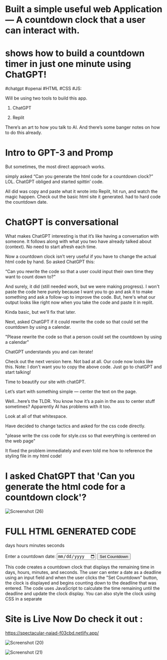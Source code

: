 # Built a simple useful web Application — A countdown clock that a user can interact with. 
# shows how to build a countdown timer in just one minute using ChatGPT!  


#chatgpt #openai #HTML #CSS #JS: 


 Will be using two tools to build this app.

1) ChatGPT 

2) Replit 

There’s an art to how you talk to AI. And there’s some banger notes on how to do this already.

# Intro to GPT-3 and Promp

But sometimes, the most direct approach works.

simply asked “Can you generate the html code for a countdown clock?” LOL.
ChatGPT obliged and started spittin’ code.

All did was copy and paste what it wrote into Replit, hit run, and watch the magic happen. Check out the basic html site it generated. had to hard code the countdown date.

# ChatGPT is conversational
What makes ChatGPT interesting is that it’s like having a conversation with someone. It follows along with what you two have already talked about (context). No need to start afresh each time.

Now a countdown clock isn’t very useful if you have to change the actual html code by hand. So asked ChatGPT this:

“Can you rewrite the code so that a user could input their own time they want to count down to?"

And surely, it did (still needed work, but we were making progress). I won't paste the code here purely because I want you to go and ask it to make something and ask a follow-up to improve the code. But, here's what our output looks like right now when you take the code and paste it in replit.

Kinda basic, but we'll fix that later.

Next, asked ChatGPT if it could rewrite the code so that could set the countdown by using a calendar.

"Please rewrite the code so that a person could set the countdown by using a calendar"

ChatGPT understands you and can iterate!

Check out the next version here. Not bad at all.
Our code now looks like this. Note: I don't want you to copy the above code. Just go to chatGPT and start talking! 

Time to beautify our site with chatGPT.

Let’s start with something simple — center the text on the page.

Well…here’s the TLDR. You know how it’s a pain in the ass to center stuff sometimes? Apparently AI has problems with it too.

Look at all of that whitespace.

Have decided to change tactics and asked for the css code directly.

"please write the css code for style.css so that everything is centered on the web page"

It fixed the problem immediately and even told me how to reference the styling file in my html code!

# I asked ChatGPT that 'Can you generate the html code for a countdown clock'?

![Screenshot (26)](https://user-images.githubusercontent.com/93249038/212460871-71411eb6-f546-4cfc-8d3c-45ee0e263958.png)


# FULL HTML GENERATED CODE


<!DOCTYPE html>
<html>
<head>
  <title>Countdown Clock</title>
  <link rel="stylesheet" type="text/css" href="style.css">
</head>
<body>
  <div id="clockdiv">
    <span id="days"></span> days 
    <span id="hours"></span> hours 
    <span id="minutes"></span> minutes 
    <span id="seconds"></span> seconds
  </div>
  <br>
  <div id="user-input">
  <label for="deadline">Enter a countdown date:</label>
  <input type="date" id="deadline">
  <button onclick="setDeadline()">Set Countdown</button>
  </div>
  <script>
    function getTimeRemaining(endtime) {
      var t = Date.parse(endtime) - Date.parse(new Date());
      var seconds = Math.floor((t / 1000) % 60);
      var minutes = Math.floor((t / 1000 / 60) % 60);
      var hours = Math.floor((t / (1000 * 60 * 60)) % 24);
      var days = Math.floor(t / (1000 * 60 * 60 * 24));
      return {
        'total': t,
        'days': days,
        'hours': hours,
        'minutes': minutes,
        'seconds': seconds
      };
    }
    
    function initializeClock(endtime) {
      var daysSpan = document.getElementById("days");
      var hoursSpan = document.getElementById("hours");
      var minutesSpan = document.getElementById("minutes");
      var secondsSpan = document.getElementById("seconds");

      function updateClock() {
        var t = getTimeRemaining(endtime);

        daysSpan.innerHTML = t.days;
        hoursSpan.innerHTML = ('0' + t.hours).slice(-2);
        minutesSpan.innerHTML = ('0' + t.minutes).slice(-2);
        secondsSpan.innerHTML = ('0' + t.seconds).slice(-2);

        if (t.total <= 0) {
          clearInterval(timeinterval);
        }
      }

      updateClock();
      var timeinterval = setInterval(updateClock, 1000);
    }
    
    function setDeadline() {
    var deadline = document.getElementById("deadline").value;
    document.getElementById("clockdiv").style.display = "block";
    document.getElementById("user-input").style.display = "none";
    initializeClock(deadline);
    }
    
  </script>
</body>
</html>


This code creates a countdown clock that displays the remaining time in days, hours, minutes, and seconds. The user can enter a date as a deadline using an input field and when the user clicks the "Set Countdown" button, the clock is displayed and begins counting down to the deadline that was entered. The code uses JavaScript to calculate the time remaining until the deadline and update the clock display. You can also style the clock using CSS in a separate


# Site is Live Now Do check it out :  

https://spectacular-naiad-f03cbd.netlify.app/ 



![Screenshot (20)](https://user-images.githubusercontent.com/93249038/212231152-e4464d76-f803-4141-bdd5-b006f8903c65.png)

![Screenshot (21)](https://user-images.githubusercontent.com/93249038/212231171-0857abbd-ef67-42b5-b9b0-0d6dc5502f9a.png)

